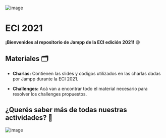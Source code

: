 
![image](https://user-images.githubusercontent.com/83473101/126707780-19a9e468-f5b7-4dc2-8719-ff43081fcc5b.png)

# ECI 2021 

**¡Bienvenides al repositorio de Jampp de la ECI edición 2021!** 😄

## Materiales 🗂

* **Charlas:**
Contienen las slides y códigos utilizados en las charlas dadas por Jampp durante la ECI 2021.

* **Challenges:**
Acá van a encontrar todo el material necesario para resolver los challenges propuestos.



## **¿Querés saber más de todas nuestras actividades?** 🤔

![image](https://user-images.githubusercontent.com/83473101/126790599-c4e67c91-ab6c-4705-9640-60ebc54e01e1.png)
